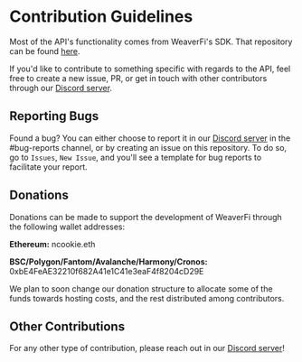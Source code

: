 # Contribution Guidelines

Most of the API's functionality comes from WeaverFi's SDK. That repository can be found [here](https://github.com/CookieTrack-io/weaverfi).

If you'd like to contribute to something specific with regards to the API, feel free to create a new issue, PR, or get in touch with other contributors through our [Discord server](https://discord.com/invite/DzADcq7y75).

## Reporting Bugs

Found a bug? You can either choose to report it in our [Discord server](https://discord.com/invite/DzADcq7y75) in the #bug-reports channel, or by creating an issue on this repository. To do so, go to `Issues`, `New Issue`, and you'll see a template for bug reports to facilitate your report.

## Donations

Donations can be made to support the development of WeaverFi through the following wallet addresses:

**Ethereum:** ncookie.eth

**BSC/Polygon/Fantom/Avalanche/Harmony/Cronos:** 0xbE4FeAE32210f682A41e1C41e3eaF4f8204cD29E

We plan to soon change our donation structure to allocate some of the funds towards hosting costs, and the rest distributed among contributors.

## Other Contributions

For any other type of contribution, please reach out in our [Discord server](https://discord.com/invite/DzADcq7y75)!
